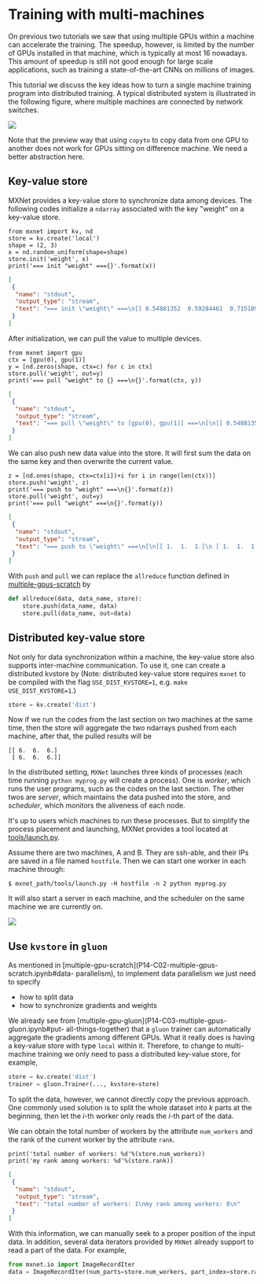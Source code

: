 # Training with multi-machines

On previous two tutorials we saw that using multiple GPUs within a machine can
accelerate the training. The speedup, however, is limited by the number of GPUs
installed in that machine, which is typically at most 16 nowadays. This amount
of speedup is still not good enough for large scale applications, such as
training a state-of-the-art CNNs on millions of images.

This tutorial we discuss the key ideas how to turn a single machine training
program into distributed training. A typical distributed system is illustrated
in the following figure, where multiple machines are connected by network
switches.

![](img/multi-machines.svg)

Note that the preview way that using `copyto` to copy data from one GPU to
another does not work for GPUs sitting on difference machine. We need a better
abstraction here.

## Key-value store

MXNet provides a key-value store to synchronize data among devices. The
following codes initialize a `ndarray` associated with the key "weight" on a
key-value store.

```{.python .input  n=1}
from mxnet import kv, nd
store = kv.create('local')
shape = (2, 3)
x = nd.random_uniform(shape=shape)
store.init('weight', x) 
print('=== init "weight" ==={}'.format(x))
```

```{.json .output n=1}
[
 {
  "name": "stdout",
  "output_type": "stream",
  "text": "=== init \"weight\" ===\n[[ 0.54881352  0.59284461  0.71518934]\n [ 0.84426576  0.60276335  0.85794562]]\n<NDArray 2x3 @cpu(0)>\n"
 }
]
```

After initialization, we can pull the value to multiple devices.

```{.python .input  n=2}
from mxnet import gpu
ctx = [gpu(0), gpu(1)]
y = [nd.zeros(shape, ctx=c) for c in ctx]
store.pull('weight', out=y)
print('=== pull "weight" to {} ===\n{}'.format(ctx, y))
```

```{.json .output n=2}
[
 {
  "name": "stdout",
  "output_type": "stream",
  "text": "=== pull \"weight\" to [gpu(0), gpu(1)] ===\n[\n[[ 0.54881352  0.59284461  0.71518934]\n [ 0.84426576  0.60276335  0.85794562]]\n<NDArray 2x3 @gpu(0)>, \n[[ 0.54881352  0.59284461  0.71518934]\n [ 0.84426576  0.60276335  0.85794562]]\n<NDArray 2x3 @gpu(1)>]\n"
 }
]
```

We can also push new data value into the store. It will first sum the data on
the same key and then overwrite the current value.

```{.python .input  n=3}
z = [nd.ones(shape, ctx=ctx[i])+i for i in range(len(ctx))]
store.push('weight', z)
print('=== push to "weight" ===\n{}'.format(z))
store.pull('weight', out=y)
print('=== pull "weight" ===\n{}'.format(y))
```

```{.json .output n=3}
[
 {
  "name": "stdout",
  "output_type": "stream",
  "text": "=== push to \"weight\" ===\n[\n[[ 1.  1.  1.]\n [ 1.  1.  1.]]\n<NDArray 2x3 @gpu(0)>, \n[[ 2.  2.  2.]\n [ 2.  2.  2.]]\n<NDArray 2x3 @gpu(1)>]\n=== pull \"weight\" ===\n[\n[[ 3.  3.  3.]\n [ 3.  3.  3.]]\n<NDArray 2x3 @gpu(0)>, \n[[ 3.  3.  3.]\n [ 3.  3.  3.]]\n<NDArray 2x3 @gpu(1)>]\n"
 }
]
```

With `push` and `pull` we can replace the `allreduce` function defined in
[multiple-gpus-scratch](P14-C02-multiple-gpus-scratch.ipynb) by

```python
def allreduce(data, data_name, store):
    store.push(data_name, data)
    store.pull(data_name, out=data)
```

## Distributed key-value store

Not only for data synchronization within a machine, the key-value store also
supports inter-machine communication. To use it, one can create a distributed
kvstore by (Note: distributed key-value store requires `mxnet` to be compiled
with the flag `USE_DIST_KVSTORE=1`, e.g. `make USE_DIST_KVSTORE=1`.)

```python
store = kv.create('dist')
```

Now if we run the codes from the last section on two machines at the same time,
then the store will aggregate the two ndarrays pushed from each machine, after
that, the pulled results will be

```
[[ 6.  6.  6.]
 [ 6.  6.  6.]]
```

In the distributed setting, `MXNet` launches three kinds of processes (each time
running `python myprog.py` will create a process). One is *worker*, which runs
the user programs, such as the codes on the last section. The other twos are
*server*, which maintains the data pushed into the store, and *scheduler*, which
monitors the aliveness of each node.

It's up to users which machines to run these processes. But to simplify the
process placement and launching, MXNet provides a tool located at
[tools/launch.py](https://github.com/dmlc/mxnet/blob/master/tools/launch.py).

Assume there are two machines, A and B. They are ssh-able, and their IPs are
saved in a file named `hostfile`. Then we can start one worker in each machine
through:

```
$ mxnet_path/tools/launch.py -H hostfile -n 2 python myprog.py
```

It will also start a server in each machine, and the scheduler on the same
machine we are currently on.

![](img/dist_kv.svg)

## Use `kvstore` in `gluon`

As mentioned in [multiple-gpu-scratch](P14-C02-multiple-gpus-scratch.ipynb#data-
parallelism), to implement data parallelism we just need to specify
- how to split data
- how to synchronize gradients and weights

We already see from [multiple-gpu-gluon](P14-C03-multiple-gpus-gluon.ipynb#put-
all-things-together) that a `gluon` trainer can automatically aggregate the
gradients among different GPUs. What it really does is having a key-value store
with type `local` within it. Therefore, to change to multi-machine training we
only need to pass a distributed key-value store, for example,

```python
store = kv.create('dist')
trainer = gluon.Trainer(..., kvstore=store)
```

To split the data, however, we cannot directly copy the previous approach. One
commonly used solution is to split the whole dataset into *k* parts at the
beginning, then let the *i*-th worker only reads the *i*-th part of the data.

We can obtain the total number of workers by the attribute `num_workers` and the
rank of the current worker by the attribute `rank`.

```{.python .input  n=4}
print('total number of workers: %d'%(store.num_workers))
print('my rank among workers: %d'%(store.rank))
```

```{.json .output n=4}
[
 {
  "name": "stdout",
  "output_type": "stream",
  "text": "total number of workers: 1\nmy rank among workers: 0\n"
 }
]
```

With this information, we can manually seek to a proper position of the input
data. In addition, several data iterators provided by `MXNet` already support to
read a part of the data. For example,

```python
from mxnet.io import ImageRecordIter
data = ImageRecordIter(num_parts=store.num_workers, part_index=store.rank, ...)
```

```{.python .input}

```
